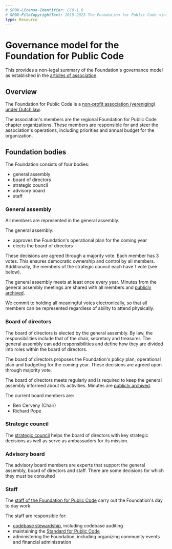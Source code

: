 ```yaml
---
# SPDX-License-Identifier: CC0-1.0
# SPDX-FileCopyrightText: 2019-2023 The Foundation for Public Code <info@publiccode.net>
type: Resource
---
```


# Governance model for the Foundation for Public Code

This provides a non-legal summary of the Foundation's governance model as established in the [articles of association](articles-of-association.md).

## Overview

The Foundation for Public Code is a [non-profit association (vereniging) under Dutch law](https://business.gov.nl/starting-your-business/choosing-a-business-structure/association/).

The association's members are the regional Foundation for Public Code chapter organizations.
These members are responsible for and steer the association's operations, including priorities and annual budget for the organization.

## Foundation bodies

The Foundation consists of four bodies:

* general assembly
* board of directors
* strategic council
* advisory board
* staff

### General assembly

All members are represented in the general assembly.

The general assembly:

* approves the Foundation's operational plan for the coming year
* elects the board of directors

These decisions are agreed through a majority vote.
Each member has 3 votes.
This ensures democratic ownership and control by all members.
Additionally, the members of the strategic council each have 1 vote (see below).

The general assembly meets at least once every year.
Minutes from the general assembly meetings are shared with all members and [publicly archived](general-assemblies/index.md).

We commit to holding all meaningful votes electronically, so that all members can be represented regardless of ability to attend physically.

### Board of directors

The board of directors is elected by the general assembly.
By law, the responsibilities include that of the chair, secretary and treasurer.
The general assembly can add responsibilities and define how they are divided into roles within the board of directors.

The board of directors proposes the Foundation's policy plan, operational plan and budgeting for the coming year.
These decisions are agreed upon through majority vote.

The board of directors meets regularly and is required to keep the general assembly informed about its activities.
Minutes are [publicly archived](board-of-directors-meetings/index.md).

The current board members are:

* Ben Cerveny (Chair)
* Richard Pope

### Strategic council

The [strategic council](strategic-council.md) helps the board of directors with key strategic decisions as well as serve as ambassadors for its mission.

### Advisory board

The advisory board members are experts that support the general assembly, board of directors and staff.
There are some decisions for which they must be consulted

### Staff

The [staff of the Foundation for Public Code](staff.md) carry out the Foundation's day to day work.

The staff are responsible for:

* [codebase stewardship](https://about.publiccode.net/activities/codebase-stewardship/), including codebase auditing
* maintaining the [Standard for Public Code](https://standard.publiccode.net)
* administering the Foundation, including organizing community events and financial administration
